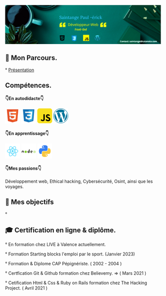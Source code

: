 <img src="https://raw.githubusercontent.com/paul22330/paul22330/master/Banniere linkedin -officiel.png" alt="Banniere Saintange Paul">

## 👦 Mon Parcours.

° [Présentation](https://lu.ma/saintange)


## Compétences.

#### 👇En autodidacte👇

![html](html.png) ![css](css.png) ![javascript](javascript.png)  ![wordpress](wordpress.png)

 #### 👇En apprentissage👇
 ![react](react.png) ![nodejs](nodejs.png) ![python3](python.png)
 
 #### 👇Mes passions👇

 Développement web, Ethical hacking, Cybersécurité, Osint, ainsi que les voyages.

## 🚀 Mes objectifs

° 

## :mortar_board:  Certification en ligne & diplôme.

° En formation chez LIVE à Valence actuellement.

° Formation Starting blocks l'emploi par le sport. (Janvier 2023)

° Formation & Diplome CAP Pépignériste. ( 2002 - 2004 )

° Certfication Git & Github formation chez Believemy. => ( Mars 2021 )

° Cetification Html & Css & Ruby on Rails formation chez The Hacking Project. ( Avril 2021 )







 



